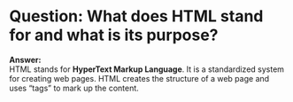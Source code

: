 # Question: What does HTML stand for and what is its purpose?

**Answer:**  
HTML stands for **HyperText Markup Language**. It is a standardized system for creating web pages. HTML creates the structure of a web page and uses “tags” to mark up the content.
